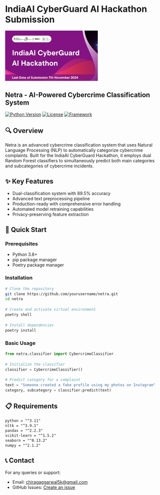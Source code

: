 # IndiaAI CyberGuard AI Hackathon Submission

<img src="assets/indiaai-poster.png" alt="India AI Poster" width="300"/>

## Netra - AI-Powered Cybercrime Classification System

[![Python Version](https://img.shields.io/badge/python-3.8%2B-blue.svg)](https://www.python.org/downloads/)
[![License](https://img.shields.io/badge/license-MIT-green.svg)](LICENSE)
[![Framework](https://img.shields.io/badge/framework-scikit--learn-orange.svg)](https://scikit-learn.org/)

## 🔍 Overview

Netra is an advanced cybercrime classification system that uses Natural Language Processing (NLP) to automatically categorize cybercrime complaints. Built for the IndiaAI CyberGuard Hackathon, it employs dual Random Forest classifiers to simultaneously predict both main categories and subcategories of cybercrime incidents.

## ✨ Key Features

- Dual-classification system with 89.5% accuracy
- Advanced text preprocessing pipeline
- Production-ready with comprehensive error handling
- Automated model retraining capabilities
- Privacy-preserving feature extraction

## 🚀 Quick Start

### Prerequisites

- Python 3.8+
- pip package manager
- Poetry package manager

### Installation

```bash
# Clone the repository
git clone https://github.com/yourusername/netra.git
cd netra

# Create and activate virtual environment
poetry shell

# Install dependencies
poetry install
```

### Basic Usage

```python
from netra.classifier import CybercrimeClassifier

# Initialize the classifier
classifier = CybercrimeClassifier()

# Predict category for a complaint
text = "Someone created a fake profile using my photos on Instagram"
category, subcategory = classifier.predict(text)
```

## 📋 Requirements

```text
python = "^3.11"
nltk = "^3.9.1"
pandas = "^2.2.3"
scikit-learn = "^1.5.2"
seaborn = "^0.13.2"
numpy = "^2.1.2"
```

## 📞 Contact

For any queries or support:
- Email: chiragaggarwal5k@gmail.com
- GitHub Issues: [Create an issue](https://github.com/yourusername/netra/issues)

